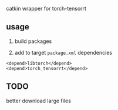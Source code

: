 catkin wrapper for torch-tensorrt

## usage

1. build packages

2. add to target `package.xml` dependencies
```
<depend>libtorch</depend>
<depend>torch_tensorrt</depend>
```

## TODO
better download large files
